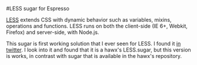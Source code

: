 #LESS sugar for Espresso

[LESS](http://lesscss.org) extends CSS with dynamic behavior such as variables, mixins, operations and functions. LESS runs on both the client-side (IE 6+, Webkit, Firefox) and server-side, with Node.js.

This sugar is first working solution that I ever seen for LESS. I found it [in twitter](https://twitter.com/#!/grawlcore/status/133096087908134912). I look into it and found that it is a hawx's LESS.sugar, but this version is works, in contrast with sugar that is available in the hawx's repository.